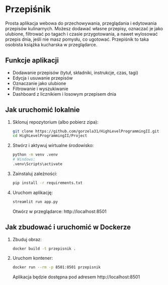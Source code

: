 # Przepiśnik

Prosta aplikacja webowa do przechowywania, przeglądania i edytowania przepisów kulinarnych.
Możesz dodawać własne przepisy, oznaczać je jako ulubione, filtrować po tagach i czasie przygotowania, a nawet wylosować przepis dnia, jeśli nie masz pomysłu, co ugotować.
Przepiśnik to taka osobista książka kucharska w przeglądarce.

## Funkcje aplikacji

- Dodawanie przepisów (tytuł, składniki, instrukcje, czas, tagi)
- Edycja i usuwanie przepisów
- Oznaczanie jako ulubione
- Filtrowanie i wyszukiwanie
- Dashboard z licznikiem i losowym przepisem dnia

## Jak uruchomić lokalnie

1. Sklonuj repozytorium (albo pobierz zipa):
   ```bash
   git clone https://github.com/gorzela31/HighLevelProgrammingII.git
   cd HighLevelProgrammingII/Project
   ```

2. Stwórz i aktywuj wirtualne środowisko:
   ```bash
   python -m venv .venv
   # Windows:
   .venv\Scripts\activate
   ```

3. Zainstaluj zależności:
   ```bash
   pip install -r requirements.txt
   ```

4. Uruchom aplikację:
   ```bash
   streamlit run app.py
   ```
   Otwórz w przeglądarce: http://localhost:8501

## Jak zbudować i uruchomić w Dockerze

1. Zbuduj obraz:
   ```bash
   docker build -t przepisnik .
   ```

2. Uruchom kontener:
   ```bash
   docker run --rm -p 8501:8501 przepisnik
   ```
   Aplikacja będzie dostępna pod adresem http://localhost:8501
